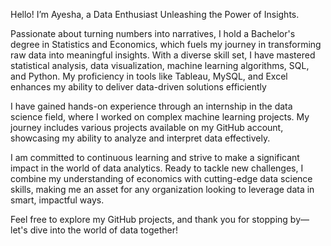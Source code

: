 Hello! I’m Ayesha, a Data Enthusiast Unleashing the Power of Insights.

Passionate about turning numbers into narratives, I hold a Bachelor's degree in Statistics and Economics, which fuels my journey in transforming raw data into meaningful insights. With a diverse skill set, I have mastered statistical analysis, data visualization, machine learning algorithms, SQL, and Python. My proficiency in tools like Tableau, MySQL, and Excel enhances my ability to deliver data-driven solutions efficiently

I have gained hands-on experience through an internship in the data science field, where I worked on complex machine learning projects. My journey includes various projects available on my GitHub account, showcasing my ability to analyze and interpret data effectively.

I am committed to continuous learning and strive to make a significant impact in the world of data analytics. Ready to tackle new challenges, I combine my understanding of economics with cutting-edge data science skills, making me an asset for any organization looking to leverage data in smart, impactful ways.

Feel free to explore my GitHub projects, and thank you for stopping by—let's dive into the world of data together!
